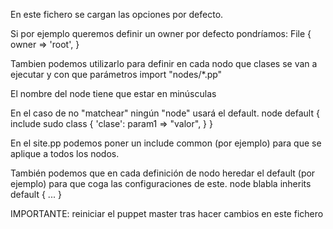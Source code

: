 En este fichero se cargan las opciones por defecto.

Si por ejemplo queremos definir un owner por defecto pondríamos:
File {
  owner	=> 'root',
}


Tambien podemos utilizarlo para definir en cada nodo que clases se van a ejecutar y con que parámetros
import "nodes/*.pp"

El nombre del node tiene que estar en minúsculas

En el caso de no "matchear" ningún "node" usará el default.
node default {
    include sudo
    class { 'clase':
      param1 => "valor",
    }
}

En el site.pp podemos poner un include common (por ejemplo) para que se aplique a todos los nodos.

También podemos que en cada definición de nodo heredar el default (por ejemplo) para que coga las configuraciones de este.
node blabla inherits default { ... }


IMPORTANTE: reiniciar el puppet master tras hacer cambios en este fichero
